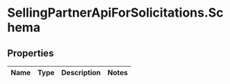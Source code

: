 # SellingPartnerApiForSolicitations.Schema

## Properties
Name | Type | Description | Notes
------------ | ------------- | ------------- | -------------
